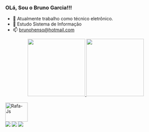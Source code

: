 ### OLá, Sou o Bruno Garcia!!!


- 🔭 Atualmente trabalho como técnico eletrônico.
- 🌱 Estudo Sistema de Informação
- 📫 brunohenso@hotmail.com

<div align="center">
  <a href="https://github.com/Brun00hen">
  <img height="180em" src="https://github-readme-stats.vercel.app/api?username=Brun00hen&show_icons=true&theme=dracula&include_all_commits=true&count_private=true"/>
  <img height="180em" src="https://github-readme-stats.vercel.app/api/top-langs/?username=Brun00hen&layout=compact&langs_count=7&theme=dracula"/>
</div>
  
<div style="display: inline_block"><br>
 <img align="center" alt="Rafa-Js" height="60" width="70" src="https://img.shields.io/badge/Java-ED8B00?style=for-the-badge&logo=java&logoColor=white">
</div>
  
<div>
 <a href="https://instagram.com/bruno_garcia98" target="_blank"><img src="https://img.shields.io/badge/-Instagram-%23E4405F?style=for-the-badge&logo=instagram&logoColor=white" target="_blank"></a>
  <a href = "mailto:brunohgarcialc@gmail.com"><img src="https://img.shields.io/badge/-Gmail-%23333?style=for-the-badge&logo=gmail&logoColor=white" target="_blank"></a>
  <a href="http://linkedin.com/in/bruno-henrique-1113b821b" target="_blank"><img src="https://img.shields.io/badge/-LinkedIn-%230077B5?style=for-the-badge&logo=linkedin&logoColor=white" target="_blank"></a> 
</div>
